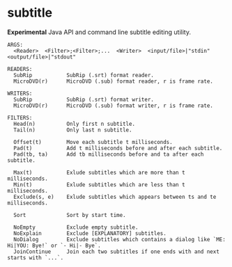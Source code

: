 subtitle
========

**Experimental** Java API and command line subtitle editing utility.

    ARGS:
      <Reader>  <Filter>;<Filter>;...  <Writer>  <input/file>|"stdin"  <output/file>|"stdout"
    
    READERS:
      SubRip           SubRip (.srt) format reader.
      MicroDVD(r)      MicroDVD (.sub) format reader, r is frame rate.
    
    WRITERS:
      SubRip           SubRip (.srt) format writer.
      MicroDVD(r)      MicroDVD (.sub) format writer, r is frame rate.
    
    FILTERS:
      Head(n)          Only first n subtitle.
      Tail(n)          Only last n subtitle.
      
      Offset(t)        Move each subtitle t milliseconds.
      Pad(t)           Add t milliseconds before and after each subtitle.
      Pad(tb, ta)      Add tb milliseconds before and ta after each subtitle.
      
      Max(t)           Exlude subtitles which are more than t milliseconds.
      Min(t)           Exlude subtitles which are less than t milliseconds.
      Exclude(s, e)    Exlude subtitles which appears between ts and te milliseconds.
      
      Sort             Sort by start time.
      
      NoEmpty          Exclude empty subtitle.
      NoExplain        Exclude [EXPLANATORY] subtitles.
      NoDialog         Exclude subtitles which contains a dialog like `ME: Hi|YOU: Bye!` or `- Hi|- Bye`.
      JoinContinue     Join each two subtitles if one ends with and next starts with `...`.
